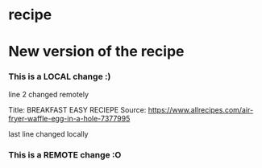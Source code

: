 # recipe 
# New version of the recipe
### This is a LOCAL change :)
line 2 changed remotely

Title: BREAKFAST EASY RECIEPE
Source: https://www.allrecipes.com/air-fryer-waffle-egg-in-a-hole-7377995

last line changed locally
### This is a REMOTE change :O
